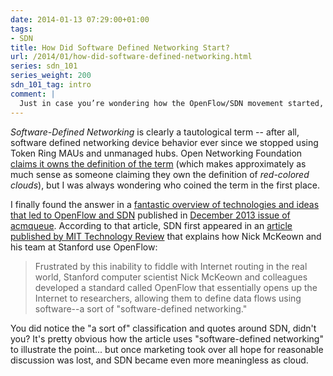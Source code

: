 ```yaml
---
date: 2014-01-13 07:29:00+01:00
tags:
- SDN
title: How Did Software Defined Networking Start?
url: /2014/01/how-did-software-defined-networking.html
series: sdn_101
series_weight: 200
sdn_101_tag: intro
comment: |
  Just in case you’re wondering how the OpenFlow/SDN movement started, here’s a bit of pre-2011 history.
---
```

*Software-Defined Networking* is clearly a tautological term -- after all, software defined networking device behavior ever since we stopped using Token Ring MAUs and unmanaged hubs. Open Networking Foundation [claims it owns the definition of the term](https://www.opennetworking.org/sdn-definition) (which makes approximately as much sense as someone claiming they own the definition of *red-colored clouds*), but I was always wondering who coined the term in the first place.
<!--more-->
I finally found the answer in a [fantastic overview of technologies and ideas that led to OpenFlow and SDN](http://queue.acm.org/detail.cfm?id=2560327) published in [December 2013 issue of acmqueue](http://queue.acm.org/issuedetail.cfm?issue=2559899). According to that article, SDN first appeared in an [article published by MIT Technology Review](http://www2.technologyreview.com/article/412194/tr10-software-defined-networking/) that explains how Nick McKeown and his team at Stanford use OpenFlow:

> Frustrated by this inability to fiddle with Internet routing in the real world, Stanfor­d computer scientist Nick McKeow­n and colleagues developed a standard called OpenFlow that essentially opens up the Internet to researchers, allowing them to define data flows using software\--a sort of \"software-defined networking.\"

You did notice the "a sort of" classification and quotes around SDN, didn't you? It's pretty obvious how the article uses "software-defined networking" to illustrate the point... but once marketing took over all hope for reasonable discussion was lost, and SDN became even more meaningless as cloud.
